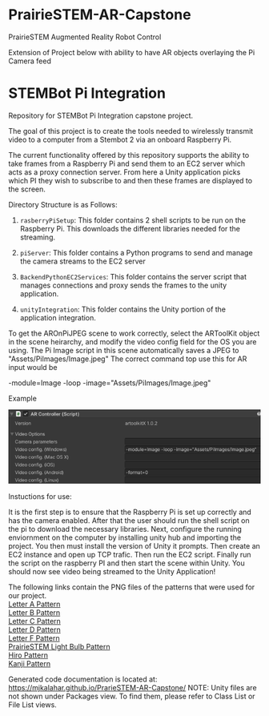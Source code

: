 # PrairieSTEM-AR-Capstone

PrairieSTEM Augmented Reality Robot Control


Extension of Project below with ability to have AR objects overlaying the Pi Camera feed


# STEMBot Pi Integration

Repository for STEMBot Pi Integration capstone project.

The goal of this project is to create the tools needed to wirelessly transmit video to a computer from a Stembot 2 via an onboard Raspberry Pi.

The current functionality offered by this repository supports the ability to take frames from a Raspberry Pi and send them to an EC2 server which acts as a proxy connection server. From here a Unity application picks which PI they wish to subscribe to and then these frames are displayed to the screen.

Directory Structure is as Follows:

1. `rasberryPiSetup`: This folder contains 2 shell scripts to be run on the Raspberry Pi. This downloads the different libraries needed for the streaming.

2. `piServer`: This folder contains a Python programs to send and manage the camera streams to the EC2 server

3. `BackendPythonEC2Services`: This folder contains the server script that manages connections and proxy sends the frames to the unity application.

4. `unityIntegration`: This folder contains the Unity portion of the application integration.

To get the AROnPiJPEG scene to work correctly, select the ARToolKit object in the scene heirarchy, and modify the video config field for the OS you are using.
The Pi Image script in this scene automatically saves a JPEG to "Assets/PiImages/Image.jpeg"
The correct command top use this for AR input would be 

-module=Image -loop -image="Assets/PiImages/Image.jpeg"

Example

![alt text](AROnPiJPEGConfig.png)



Instuctions for use:

It is the first step is to ensure that the Raspberry Pi is set up correctly and has the camera enabled. After that the user should run the shell script on the pi to download the necessary libraries. Next, configure the running enviornment on the computer by installing unity hub and importing the project. You then must install the version of Unity it prompts. Then create an EC2 instance and open up TCP trafic. Then run the EC2 script. Finally run the script on the raspberry PI and then start the scene within Unity. You should now see video being streamed to the Unity Application!

The following links contain the PNG files of the patterns that were used for our project.\
[Letter A Pattern](https://github.com/mjkalahar/PrarieSTEM-AR-Capstone/blob/main/unityIntegration/Assets/Plugins/x86_64/letterA.png)\
[Letter B Pattern](https://github.com/mjkalahar/PrarieSTEM-AR-Capstone/blob/main/unityIntegration/Assets/Plugins/x86_64/letterB.png)\
[Letter C Pattern](https://github.com/mjkalahar/PrarieSTEM-AR-Capstone/blob/main/unityIntegration/Assets/Plugins/x86_64/letterC.png)\
[Letter D Pattern](https://github.com/mjkalahar/PrarieSTEM-AR-Capstone/blob/main/unityIntegration/Assets/Plugins/x86_64/letterD.png)\
[Letter F Pattern](https://github.com/mjkalahar/PrarieSTEM-AR-Capstone/blob/main/unityIntegration/Assets/Plugins/x86_64/letterF.png)\
[PrairieSTEM Light Bulb Pattern](https://github.com/mjkalahar/PrarieSTEM-AR-Capstone/blob/main/unityIntegration/Assets/Plugins/x86_64/lightbulbpattern.png)\
[Hiro Pattern](https://github.com/mjkalahar/PrarieSTEM-AR-Capstone/blob/main/unityIntegration/Assets/Plugins/x86_64/hiro.png)\
[Kanji Pattern](https://github.com/mjkalahar/PrarieSTEM-AR-Capstone/blob/main/unityIntegration/Assets/Plugins/x86_64/kanji.png)

Generated code documentation is located at: 
https://mjkalahar.github.io/PrarieSTEM-AR-Capstone/
NOTE: Unity files are not shown under Packages view. To find them, please refer to Class List or File List views.
